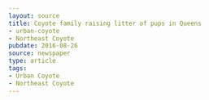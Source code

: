 ```yaml
---
layout: source
title: Coyote family raising litter of pups in Queens  
- urban-coyote
- Northeast Coyote
pubdate: 2016-08-26
source: newspaper
type: article
tags:
- Urban Coyote
- Northeast Coyote
---
```

